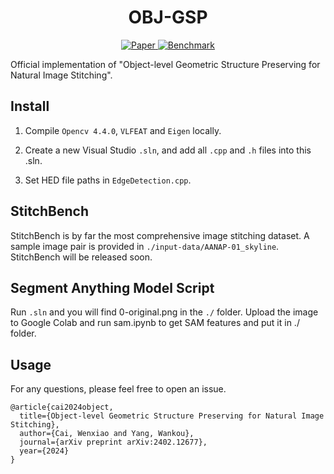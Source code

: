 <h1 align = "center">
  OBJ-GSP
</h1>

<p align="center">
    <a href="https://arxiv.org/abs/2402.12677">
        <img alt="Paper" src="http://img.shields.io/badge/Paper-arXiv%3A2402.12677-B31B1B.svg">
    </a>
    <a href="https://huggingface.co/datasets/RussRobin/StitchBench">
        <img alt="Benchmark" src="https://img.shields.io/badge/🤗%20Benchmark-StitchBench-blue">
    </a>
</p>

Official implementation of "Object-level Geometric Structure Preserving for Natural Image Stitching".

## Install

1. Compile ```Opencv 4.4.0```, ```VLFEAT``` and ```Eigen``` locally.

2. Create a new Visual Studio ```.sln```, and add all ```.cpp``` and ```.h``` files into this .sln.

3. Set HED file paths in ```EdgeDetection.cpp```.

## StitchBench

StitchBench is by far the most comprehensive image stitching dataset.
A sample image pair is provided in ```./input-data/AANAP-01_skyline```. 
StitchBench will be released soon.

## Segment Anything Model Script
Run ```.sln``` and you will find 0-original.png in the ```./``` folder.
Upload the image to Google Colab and run sam.ipynb to get SAM features and put it in ./ folder.

## Usage
For any questions, please feel free to open an issue.
```
@article{cai2024object,
  title={Object-level Geometric Structure Preserving for Natural Image Stitching},
  author={Cai, Wenxiao and Yang, Wankou},
  journal={arXiv preprint arXiv:2402.12677},
  year={2024}
}
```
